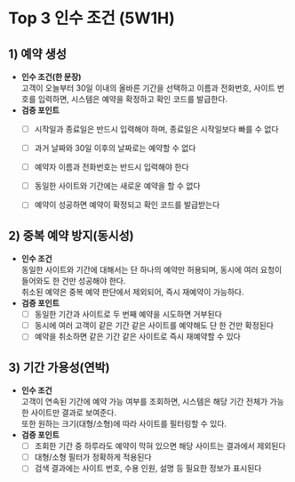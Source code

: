 # Top 3 인수 조건 (5W1H)

## 1) 예약 생성
- **인수 조건(한 문장)**  
  고객이 오늘부터 30일 이내의 올바른 기간을 선택하고 이름과 전화번호, 사이트 번호를 입력하면, 시스템은 예약을 확정하고 확인 코드를 발급한다.
- **검증 포인트**
  - [ ] 시작일과 종료일은 반드시 입력해야 하며, 종료일은 시작일보다 빠를 수 없다
  - [ ] 과거 날짜와 30일 이후의 날짜로는 예약할 수 없다
  - [ ] 예약자 이름과 전화번호는 반드시 입력해야 한다
  - [ ] 동일한 사이트와 기간에는 새로운 예약을 할 수 없다
  - [ ] 예약이 성공하면 예약이 확정되고 확인 코드를 발급받는다


## 2) 중복 예약 방지(동시성)
- **인수 조건**  
  동일한 사이트와 기간에 대해서는 단 하나의 예약만 허용되며,  동시에 여러 요청이 들어와도 한 건만 성공해야 한다.  
  취소된 예약은 중복 예약 판단에서 제외되어, 즉시 재예약이 가능하다.
- **검증 포인트**
  - [ ] 동일한 기간과 사이트로 두 번째 예약을 시도하면 거부된다
  - [ ] 동시에 여러 고객이 같은 기간 같은 사이트를 예약해도 단 한 건만 확정된다
  - [ ] 예약을 취소하면 같은 기간 같은 사이트로 즉시 재예약할 수 있다

## 3) 기간 가용성(연박)
- **인수 조건**  
  고객이 연속된 기간에 예약 가능 여부를 조회하면, 시스템은 해당 기간 전체가 가능한 사이트만 결과로 보여준다.  
  또한 원하는 크기(대형/소형)에 따라 사이트를 필터링할 수 있다.
- **검증 포인트**
  - [ ] 조회한 기간 중 하루라도 예약이 막혀 있으면 해당 사이트는 결과에서 제외된다
  - [ ] 대형/소형 필터가 정확하게 적용된다
  - [ ] 검색 결과에는 사이트 번호, 수용 인원, 설명 등 필요한 정보가 표시된다